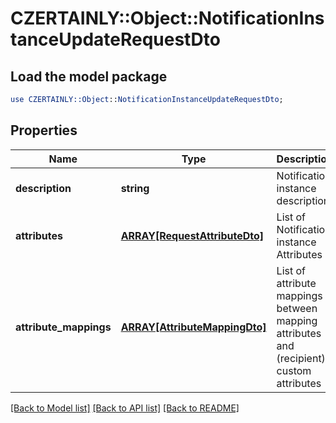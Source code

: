 # CZERTAINLY::Object::NotificationInstanceUpdateRequestDto

## Load the model package
```perl
use CZERTAINLY::Object::NotificationInstanceUpdateRequestDto;
```

## Properties
Name | Type | Description | Notes
------------ | ------------- | ------------- | -------------
**description** | **string** | Notification instance description | [optional] 
**attributes** | [**ARRAY[RequestAttributeDto]**](RequestAttributeDto.md) | List of Notification instance Attributes | 
**attribute_mappings** | [**ARRAY[AttributeMappingDto]**](AttributeMappingDto.md) | List of attribute mappings between mapping attributes and (recipient) custom attributes | [optional] 

[[Back to Model list]](../README.md#documentation-for-models) [[Back to API list]](../README.md#documentation-for-api-endpoints) [[Back to README]](../README.md)


